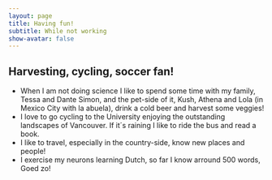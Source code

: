 ```yaml
---
layout: page
title: Having fun!
subtitle: While not working
show-avatar: false
---
```

## Harvesting, cycling, soccer fan!

- When I am not doing science I like to spend some time with my family, Tessa and Dante Simon, and the pet-side of it, Kush, Athena and Lola (in Mexico City with la abuela), drink a cold beer and harvest some veggies!
- I love to go cycling to the University enjoying the outstanding landscapes of Vancouver. If it´s raining I like to ride the bus and read a book. 
- I like to travel, especially in the country-side, know new places and people!
- I exercise my neurons learning Dutch, so far I know arround 500 words, Goed zo!





